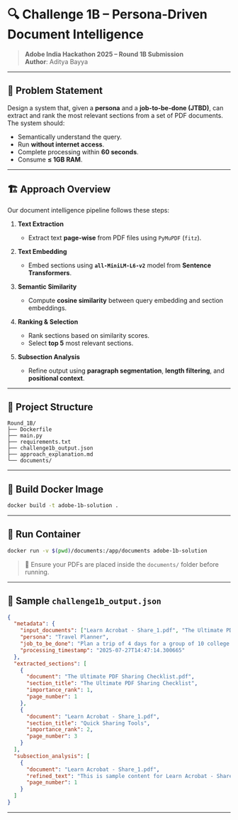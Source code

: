 # 🔍 Challenge 1B – Persona-Driven Document Intelligence

> **Adobe India Hackathon 2025 – Round 1B Submission**  
> **Author**: Aditya Bayya

---

## 🧩 Problem Statement

Design a system that, given a **persona** and a **job-to-be-done (JTBD)**, can extract and rank the most relevant sections from a set of PDF documents. The system should:

- Semantically understand the query.
- Run **without internet access**.
- Complete processing within **60 seconds**.
- Consume **≤ 1GB RAM**.

---

## 🏗️ Approach Overview

Our document intelligence pipeline follows these steps:

1. **Text Extraction**  
   - Extract text **page-wise** from PDF files using `PyMuPDF` (`fitz`).

2. **Text Embedding**  
   - Embed sections using **`all-MiniLM-L6-v2`** model from **Sentence Transformers**.

3. **Semantic Similarity**  
   - Compute **cosine similarity** between query embedding and section embeddings.

4. **Ranking & Selection**  
   - Rank sections based on similarity scores.
   - Select **top 5** most relevant sections.

5. **Subsection Analysis**  
   - Refine output using **paragraph segmentation**, **length filtering**, and **positional context**.

---

## 📁 Project Structure

```
Round_1B/
├── Dockerfile
├── main.py
├── requirements.txt
├── challenge1b_output.json
├── approach_explanation.md
└── documents/
```

---

## 🐳 Build Docker Image

```bash
docker build -t adobe-1b-solution .
```

---

## 🚀 Run Container

```bash
docker run -v $(pwd)/documents:/app/documents adobe-1b-solution
```

> 📝 Ensure your PDFs are placed inside the `documents/` folder before running.

---

## 🧾 Sample `challenge1b_output.json`

```json
{
  "metadata": {
    "input_documents": ["Learn Acrobat - Share_1.pdf", "The Ultimate PDF Sharing Checklist.pdf"],
    "persona": "Travel Planner",
    "job_to_be_done": "Plan a trip of 4 days for a group of 10 college friends.",
    "processing_timestamp": "2025-07-27T14:47:14.300665"
  },
  "extracted_sections": [
    {
      "document": "The Ultimate PDF Sharing Checklist.pdf",
      "section_title": "The Ultimate PDF Sharing Checklist",
      "importance_rank": 1,
      "page_number": 1
    },
    {
      "document": "Learn Acrobat - Share_1.pdf",
      "section_title": "Quick Sharing Tools",
      "importance_rank": 2,
      "page_number": 3
    }
  ],
  "subsection_analysis": [
    {
      "document": "Learn Acrobat - Share_1.pdf",
      "refined_text": "This is sample content for Learn Acrobat - Share_1...",
      "page_number": 1
    }
  ]
}
```

---